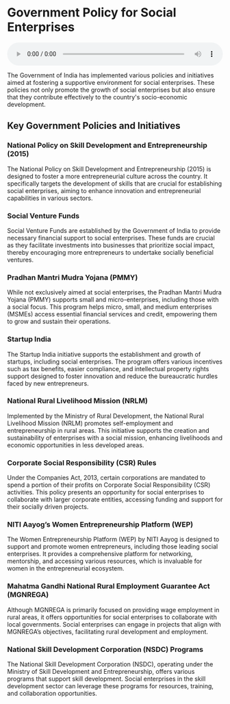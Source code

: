 # Government Policy for Social Enterprises

<audio controls style="width: 100%;">
  <source src="../../../../../audio/4th_sem/ED/Unit-7 Social Entrepreneurship/7.f Government Policy for Social Enterprises.mp3" type="audio/mpeg">
  Your browser does not support the audio element.
</audio>


The Government of India has implemented various policies and initiatives aimed at fostering a supportive environment for social enterprises. These policies not only promote the growth of social enterprises but also ensure that they contribute effectively to the country's socio-economic development.

## Key Government Policies and Initiatives

### National Policy on Skill Development and Entrepreneurship (2015)

The National Policy on Skill Development and Entrepreneurship (2015) is designed to foster a more entrepreneurial culture across the country. It specifically targets the development of skills that are crucial for establishing social enterprises, aiming to enhance innovation and entrepreneurial capabilities in various sectors.

### Social Venture Funds

Social Venture Funds are established by the Government of India to provide necessary financial support to social enterprises. These funds are crucial as they facilitate investments into businesses that prioritize social impact, thereby encouraging more entrepreneurs to undertake socially beneficial ventures.

### Pradhan Mantri Mudra Yojana (PMMY)

While not exclusively aimed at social enterprises, the Pradhan Mantri Mudra Yojana (PMMY) supports small and micro-enterprises, including those with a social focus. This program helps micro, small, and medium enterprises (MSMEs) access essential financial services and credit, empowering them to grow and sustain their operations.

### Startup India

The Startup India initiative supports the establishment and growth of startups, including social enterprises. The program offers various incentives such as tax benefits, easier compliance, and intellectual property rights support designed to foster innovation and reduce the bureaucratic hurdles faced by new entrepreneurs.

### National Rural Livelihood Mission (NRLM)

Implemented by the Ministry of Rural Development, the National Rural Livelihood Mission (NRLM) promotes self-employment and entrepreneurship in rural areas. This initiative supports the creation and sustainability of enterprises with a social mission, enhancing livelihoods and economic opportunities in less developed areas.

### Corporate Social Responsibility (CSR) Rules

Under the Companies Act, 2013, certain corporations are mandated to spend a portion of their profits on Corporate Social Responsibility (CSR) activities. This policy presents an opportunity for social enterprises to collaborate with larger corporate entities, accessing funding and support for their socially driven projects.

### NITI Aayog’s Women Entrepreneurship Platform (WEP)

The Women Entrepreneurship Platform (WEP) by NITI Aayog is designed to support and promote women entrepreneurs, including those leading social enterprises. It provides a comprehensive platform for networking, mentorship, and accessing various resources, which is invaluable for women in the entrepreneurial ecosystem.

### Mahatma Gandhi National Rural Employment Guarantee Act (MGNREGA)

Although MGNREGA is primarily focused on providing wage employment in rural areas, it offers opportunities for social enterprises to collaborate with local governments. Social enterprises can engage in projects that align with MGNREGA’s objectives, facilitating rural development and employment.

### National Skill Development Corporation (NSDC) Programs

The National Skill Development Corporation (NSDC), operating under the Ministry of Skill Development and Entrepreneurship, offers various programs that support skill development. Social enterprises in the skill development sector can leverage these programs for resources, training, and collaboration opportunities.
